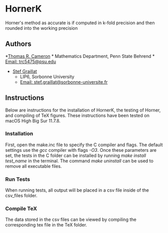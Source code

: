 # HornerK
Horner's method as accurate is if computed in k-fold precision and then rounded into the working precision

## Authors
*[Thomas R. Cameron](https://thomasrcameron.com)
	* Mathematics Department, Penn State Behrend
	* [Email: trc5475@psu.edu](mailto:trc5475@psu.edu)
	
* [Stef Graillat](stef.graillat@sorbonne-universite.fr)
	* LIP6, Sorbonne University
	* [Email: stef.graillat@sorbonne-universite.fr](mailto:stef.graillat@sorbonne-universite.fr)
	
## Instructions
Below are instructions for the installation of HornerK, the testing of Horner, and compiling of TeX figures. These instructions have been tested on macOS High Big Sur 11.7.8.

### Installation
First, open the make.inc file to specify the C compiler and flags. The default settings use the *gcc* compiler with flags *-O3*. Once these parameters are set, the tests in the C folder can be installed by running *make install test_name* in the terminal. The command *make uninstall* can be used to remove all executable files. 

### Run Tests
When running tests, all output will be placed in a csv file inside of the csv_files folder. 

### Compile TeX
The data stored in the csv files can be viewed by compiling the corresponding tex file in the TeX folder. 